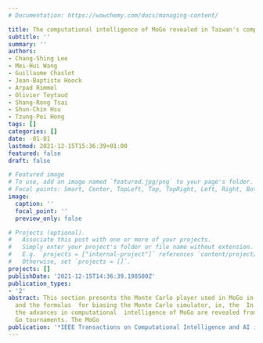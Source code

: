 ```yaml
---
# Documentation: https://wowchemy.com/docs/managing-content/

title: The computational intelligence of MoGo revealed in Taiwan's computer Go tournaments
subtitle: ''
summary: ''
authors:
- Chang-Shing Lee
- Mei-Hui Wang
- Guillaume Chaslot
- Jean-Baptiste Hoock
- Arpad Rimmel
- Olivier Teytaud
- Shang-Rong Tsai
- Shun-Chin Hsu
- Tzung-Pei Hong
tags: []
categories: []
date: -01-01
lastmod: 2021-12-15T15:36:39+01:00
featured: false
draft: false

# Featured image
# To use, add an image named `featured.jpg/png` to your page's folder.
# Focal points: Smart, Center, TopLeft, Top, TopRight, Left, Right, BottomLeft, Bottom, BottomRight.
image:
  caption: ''
  focal_point: ''
  preview_only: false

# Projects (optional).
#   Associate this post with one or more of your projects.
#   Simply enter your project's folder or file name without extension.
#   E.g. `projects = ["internal-project"]` references `content/project/deep-learning/index.md`.
#   Otherwise, set `projects = []`.
projects: []
publishDate: '2021-12-15T14:36:39.198500Z'
publication_types:
- '2'
abstract: This section presents the Monte Carlo player used in MoGo in Section III-A,
  and the formulas  for biasing the Monte Carlo simulator, ie, the  In this study,
  the advances in computational  intelligence of MoGo are revealed from Taiwan’s computer
  Go tournaments. The MoGo
publication: '*IEEE Transactions on Computational Intelligence and AI in games*'
---
```

